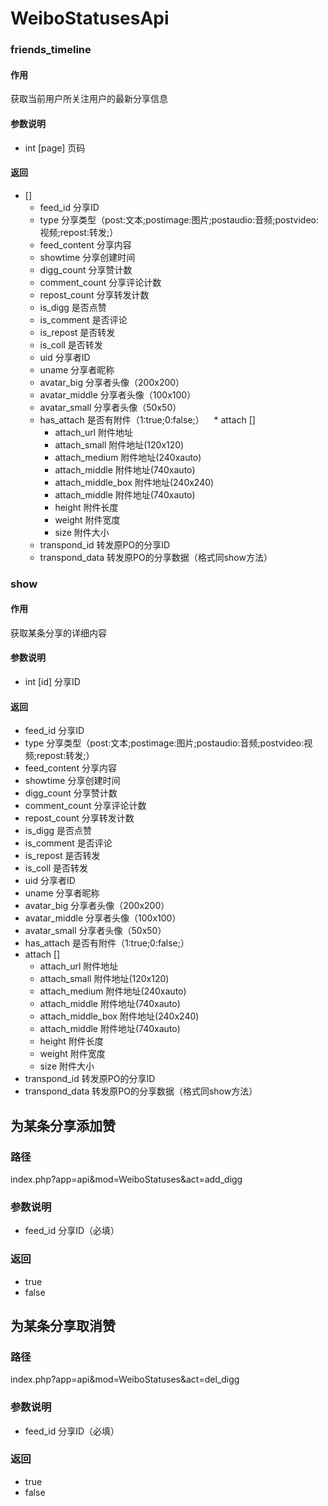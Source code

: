 # WeiboStatusesApi

### friends_timeline
#### 作用
获取当前用户所关注用户的最新分享信息
#### 参数说明
* int [page] 页码

#### 返回
* [] 
    * feed_id 分享ID 
    * type 分享类型（post:文本;postimage:图片;postaudio:音频;postvideo:视频;repost:转发;）
    * feed_content 分享内容
    * showtime 分享创建时间
    * digg_count 分享赞计数
    * comment_count 分享评论计数
    * repost_count 分享转发计数
    * is_digg 是否点赞
    * is_comment 是否评论
    * is_repost 是否转发
    * is_coll 是否转发
    * uid 分享者ID
    * uname 分享者昵称
    * avatar_big 分享者头像（200x200）
    * avatar_middle 分享者头像（100x100）
    * avatar_small 分享者头像（50x50）
    * has_attach 是否有附件（1:true;0:false;）
    * attach []
      * attach_url 附件地址
      * attach_small 附件地址(120x120)
      * attach_medium 附件地址(240xauto)
      * attach_middle 附件地址(740xauto)
      * attach_middle_box 附件地址(240x240)
      * attach_middle 附件地址(740xauto)
      * height 附件长度
      * weight 附件宽度
      * size 附件大小
    * transpond_id 转发原PO的分享ID
    * transpond_data 转发原PO的分享数据（格式同show方法）

### show
#### 作用
获取某条分享的详细内容
#### 参数说明
* int [id] 分享ID

#### 返回
* feed_id 分享ID 
* type 分享类型（post:文本;postimage:图片;postaudio:音频;postvideo:视频;repost:转发;）
* feed_content 分享内容
* showtime 分享创建时间
* digg_count 分享赞计数
* comment_count 分享评论计数
* repost_count 分享转发计数
* is_digg 是否点赞
* is_comment 是否评论
* is_repost 是否转发
* is_coll 是否转发
* uid 分享者ID
* uname 分享者昵称
* avatar_big 分享者头像（200x200）
* avatar_middle 分享者头像（100x100）
* avatar_small 分享者头像（50x50）
* has_attach 是否有附件（1:true;0:false;）
* attach []
  * attach_url 附件地址
  * attach_small 附件地址(120x120)
  * attach_medium 附件地址(240xauto)
  * attach_middle 附件地址(740xauto)
  * attach_middle_box 附件地址(240x240)
  * attach_middle 附件地址(740xauto)
  * height 附件长度
  * weight 附件宽度
  * size 附件大小
* transpond_id 转发原PO的分享ID
* transpond_data 转发原PO的分享数据（格式同show方法）

## 为某条分享添加赞
### 路径
index.php?app=api&mod=WeiboStatuses&act=add_digg

### 参数说明
* feed_id 分享ID（必填）

### 返回
* true
* false

## 为某条分享取消赞
### 路径
index.php?app=api&mod=WeiboStatuses&act=del_digg

### 参数说明
* feed_id 分享ID（必填）

### 返回
* true
* false
